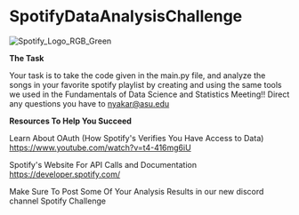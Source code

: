 # SpotifyDataAnalysisChallenge

![Spotify_Logo_RGB_Green](https://user-images.githubusercontent.com/75957506/189778959-af176308-5b44-4cfe-b74f-c35eb91d210d.png)

**The Task**

Your task is to take the code given in the main.py file, and analyze the songs in your favorite spotify playlist by creating and using the same tools we used in the Fundamentals of Data Science and Statistics Meeting!! Direct any questions you have to nyakar@asu.edu


**Resources To Help You Succeed**

Learn About OAuth (How Spotify's Verifies You Have Access to Data)
https://www.youtube.com/watch?v=t4-416mg6iU

Spotify's Website For API Calls and Documentation
https://developer.spotify.com/


Make Sure To Post Some Of Your Analysis Results in our new discord channel Spotify Challenge
